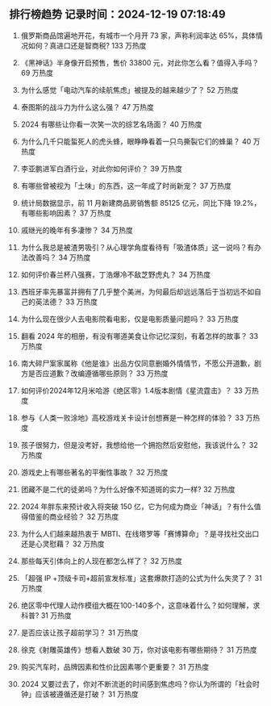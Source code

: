 
## 排行榜趋势 记录时间：2024-12-19 07:18:49
  
  1. 俄罗斯商品馆遍地开花，有城市一个月开 73 家，声称利润率达 65%，具体情况如何？真进口还是智商税? 133 万热度
    
  2. 《黑神话》半身像开启预售，售价 33800 元，对此你怎么看？值得入手吗？ 69 万热度
    
  3. 为什么感觉「电动汽车的续航焦虑」被提及的越来越少了？ 52 万热度
    
  4. 泰图斯的战斗力为什么这么强？ 47 万热度
    
  5. 2024 有哪些让你看一次笑一次的综艺名场面？ 40 万热度
    
  6. 为什么几千只能蜇死人的虎头蜂，眼睁睁看着一只鸟撕裂它们的蜂巢？ 40 万热度
    
  7. 李亚鹏进军白酒行业，对此你如何评价？ 39 万热度
    
  8. 有哪些曾被视为「土味」的东西，这一年成了时尚新宠？ 37 万热度
    
  9. 统计局数据显示，前 11 月新建商品房销售额 85125 亿元，同比下降 19.2%，有哪些影响因素？ 37 万热度
    
  10. 戚继光的晚年有多凄惨？ 34 万热度
    
  11. 为什么我总是被渣男吸引？从心理学角度看待有「吸渣体质」这一说吗？有办法改善吗？ 34 万热度
    
  12. 如何评价春兰杯八强赛，丁浩爆冷不敌芝野虎丸？ 34 万热度
    
  13. 西班牙率先暴富并拥有了几乎整个美洲，为何最后却远远落后于当初远不如自己的英法德？ 33 万热度
    
  14. 为什么现在很少人去电影院看电影，仅是电影质量问题吗？ 33 万热度
    
  15. 翻看 2024 年的相册，有没有哪道美食让你记忆深刻，有着怎样的故事？ 33 万热度
    
  16. 南大碎尸案家属称《他是谁》出品方仅同意删婚外情情节，不愿公开道歉，剧方是否应道歉？改编遵循哪些原则？ 33 万热度
    
  17. 如何评价2024年12月米哈游《绝区零》1.4版本剧情《星流霆击》？ 33 万热度
    
  18. 参与《人类一败涂地》高校游戏关卡设计创想赛是一种怎样的体验？ 33 万热度
    
  19. 孩子很努力，但是没考好，我想给他一个拥抱然后安慰他，我该说什么？ 32 万热度
    
  20. 游戏史上有哪些著名的平衡性事故？ 32 万热度
    
  21. 团藏不是二代的徒弟吗？为什么好像不知道斑的实力一样? 32 万热度
    
  22. 2024 年胖东来预计收入将突破 150 亿，它为何成为商业「神话」？有什么值得借鉴的商业经验？ 32 万热度
    
  23. 为什么人们越来越热衷于 MBTI、在线塔罗等「赛博算命」？是寻找社交出口还是心灵慰藉？ 32 万热度
    
  24. 那些每天引体向上的人现在都怎么样了？ 32 万热度
    
  25. 「超强 IP +顶级卡司+超前宣发标准」这套爆款打造的公式为什么失灵了？ 31 万热度
    
  26. 绝区零中代理人动作模组大概在100-140多个，这意味着什么？如何理解，求科普? 31 万热度
    
  27. 是否应该让孩子超前学习？ 31 万热度
    
  28. 徐克《射雕英雄传》想看人数破 30 万，你对该电影有哪些期待？ 31 万热度
    
  29. 购买汽车时，品牌因素和性价比因素哪个更重要？ 31 万热度
    
  30. 2024 又要过去了，你对不断流逝的时间感到焦虑吗？你认为所谓的「社会时钟」应该被遵循还是打破？ 31 万热度
    